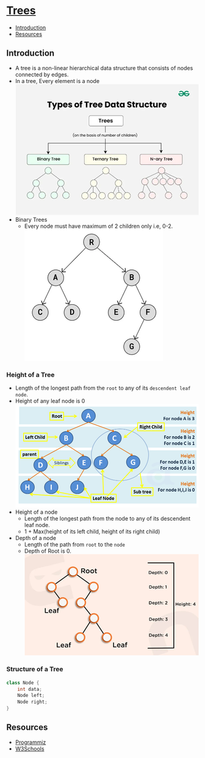 # [Trees](Trees.cpp)
- [Introduction](#introduction)
- [Resources](#resources)

## Introduction

- A tree is a non-linear hierarchical data structure that consists of nodes connected by edges.
- In a tree, Every element is a node
    ![Tree Types](../Assets/tree_types.png)
- Binary Trees
    - Every node must have maximum of 2 children only i.e, 0-2.
    ![Binary Tree](../Assets/binary_tree.png)


### Height of a Tree
- Length of the longest path from the `root` to any of its `descendent leaf node`.
- Height of any leaf node is 0
![Height of a Tree](../Assets/Tree_Height.png)
- Height of a node
    - Length of the longest path from the node to any of its descendent leaf node.
    - 1 + Max(height of its left child, height of its right child)
- Depth of a node
    - Length of the path from `root` to the `node`
    - Depth of Root is 0.
    ![Depth of a Tree](../Assets/Tree_Depth.png)


### Structure of a Tree
```c++
class Node {
    int data;
    Node left;
    Node right;
}
```

## Resources
- [Programmiz](https://www.programiz.com/dsa/trees)
- [W3Schools](https://www.w3schools.com/dsa/dsa_theory_trees.php)